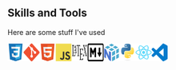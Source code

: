 <!---
BGraham89/BGraham89 is a ✨ special ✨ repository because its `README.md` (this file) appears on your GitHub profile.
You can click the Preview link to take a look at your changes.
--->

## Skills and Tools

Here are some stuff I've used  

<div style="display: flex">
<img src="./techstack/css.svg" width="32">
<img src="./techstack/git.svg" width="32">
<img src="./techstack/html.svg" width="32">
<img src="./techstack/javascript.svg" width="32">
<img src="./techstack/latex.svg" width="32">
<img src="./techstack/markdown.svg" width="32">
<img src="./techstack/numpy.svg" width="32">
<img src="./techstack/python.svg" width="32">
  <img src="./techstack/react.svg" width="32">
<img src="./techstack/vscode.svg" width="32">
</div>
